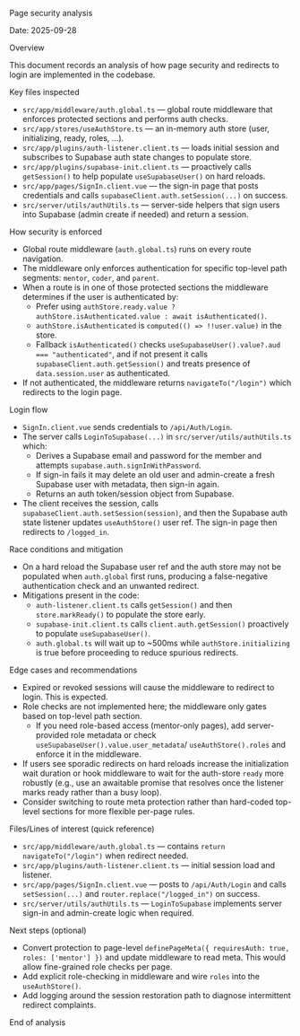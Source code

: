 Page security analysis

Date: 2025-09-28

Overview

This document records an analysis of how page security and redirects to login are implemented in the codebase.

Key files inspected

- `src/app/middleware/auth.global.ts` — global route middleware that enforces protected sections and performs auth checks.
- `src/app/stores/useAuthStore.ts` — an in-memory auth store (user, initializing, ready, roles, ...).
- `src/app/plugins/auth-listener.client.ts` — loads initial session and subscribes to Supabase auth state changes to populate store.
- `src/app/plugins/supabase-init.client.ts` — proactively calls `getSession()` to help populate `useSupabaseUser()` on hard reloads.
- `src/app/pages/SignIn.client.vue` — the sign-in page that posts credentials and calls `supabaseClient.auth.setSession(...)` on success.
- `src/server/utils/authUtils.ts` — server-side helpers that sign users into Supabase (admin create if needed) and return a session.

How security is enforced

- Global route middleware (`auth.global.ts`) runs on every route navigation.
- The middleware only enforces authentication for specific top-level path segments: `mentor`, `coder`, and `parent`.
- When a route is in one of those protected sections the middleware determines if the user is authenticated by:
  - Prefer using `authStore.ready.value ? authStore.isAuthenticated.value : await isAuthenticated()`.
  - `authStore.isAuthenticated` is `computed(() => !!user.value)` in the store.
  - Fallback `isAuthenticated()` checks `useSupabaseUser().value?.aud === "authenticated"`, and if not present it calls `supabaseClient.auth.getSession()` and treats presence of `data.session.user` as authenticated.
- If not authenticated, the middleware returns `navigateTo("/login")` which redirects to the login page.

Login flow

- `SignIn.client.vue` sends credentials to `/api/Auth/Login`.
- The server calls `LoginToSupabase(...)` in `src/server/utils/authUtils.ts` which:
  - Derives a Supabase email and password for the member and attempts `supabase.auth.signInWithPassword`.
  - If sign-in fails it may delete an old user and admin-create a fresh Supabase user with metadata, then sign-in again.
  - Returns an auth token/session object from Supabase.
- The client receives the session, calls `supabaseClient.auth.setSession(session)`, and then the Supabase auth state listener updates `useAuthStore()` user ref. The sign-in page then redirects to `/logged_in`.

Race conditions and mitigation

- On a hard reload the Supabase user ref and the auth store may not be populated when `auth.global` first runs, producing a false-negative authentication check and an unwanted redirect.
- Mitigations present in the code:
  - `auth-listener.client.ts` calls `getSession()` and then `store.markReady()` to populate the store early.
  - `supabase-init.client.ts` calls `client.auth.getSession()` proactively to populate `useSupabaseUser()`.
  - `auth.global.ts` will wait up to ~500ms while `authStore.initializing` is true before proceeding to reduce spurious redirects.

Edge cases and recommendations

- Expired or revoked sessions will cause the middleware to redirect to login. This is expected.
- Role checks are not implemented here; the middleware only gates based on top-level path section.
  - If you need role-based access (mentor-only pages), add server-provided role metadata or check `useSupabaseUser().value.user_metadata`/ `useAuthStore().roles` and enforce it in the middleware.
- If users see sporadic redirects on hard reloads increase the initialization wait duration or hook middleware to wait for the auth-store `ready` more robustly (e.g., use an awaitable promise that resolves once the listener marks ready rather than a busy loop).
- Consider switching to route meta protection rather than hard-coded top-level sections for more flexible per-page rules.

Files/Lines of interest (quick reference)

- `src/app/middleware/auth.global.ts` — contains `return navigateTo("/login")` when redirect needed.
- `src/app/plugins/auth-listener.client.ts` — initial session load and listener.
- `src/app/pages/SignIn.client.vue` — posts to `/api/Auth/Login` and calls `setSession(...)` and `router.replace("/logged_in")` on success.
- `src/server/utils/authUtils.ts` — `LoginToSupabase` implements server sign-in and admin-create logic when required.

Next steps (optional)

- Convert protection to page-level `definePageMeta({ requiresAuth: true, roles: ['mentor'] })` and update middleware to read meta. This would allow fine-grained role checks per page.
- Add explicit role-checking in middleware and wire `roles` into the `useAuthStore()`.
- Add logging around the session restoration path to diagnose intermittent redirect complaints.

End of analysis
